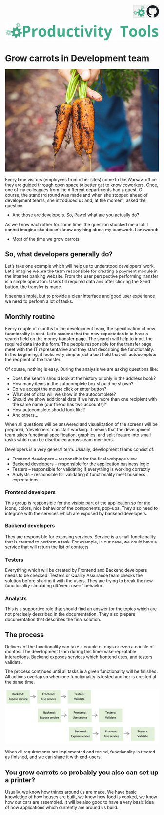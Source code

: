 <!--Category:Article--> 
 <p align="right">
    <a href="http://productivitytools.tech/the-most-expensive-t-shirts-in-the-world/"><img src="Images/Header/ProductivityTools_green_40px_2.png" /><a> 
           <a href="https://github.com/pwujczyk/ProductivityTools.Articles"><img src="Images/Header/Github_border_40px.png" /></a>
</p>
<p align="center">
    <a href="http://productivitytools.tech/">
        <img src="Images/Header/LogoTitle_green_500px.png" />
    </a>
</p>

# Grow carrots in Development team

![](Images/Title.jpg)

Every time visitors (employees from other sites) come to the Warsaw office they are guided through open space to better get to know coworkers.  Once, one of my colleagues from the different departments had a guest. Of course, the standard round was made and when she stopped ahead of development teams, she introduced us and, at the moment, asked the question: 
<!--more-->
- And those are developers. So, Pawel what are you actually do?

As we know each other for some time, the question shocked me a lot. I cannot imagine she doesn’t know anything about my teamwork. I answered:

- Most of the time we grow carrots.

## So, what developers generally do?

Let’s take one example which will help us to understood developers' work. Let’s imagine we are the team responsible for creating a payment module in the internet banking website. From the user perspective performing transfer is a simple operation. Users fill required data and after clicking the Send button, the transfer is made. 

It seems simple, but to provide a clear interface and good user experience we need to perform a lot of tasks. 

## Monthly routine

Every couple of months to the development team, the specification of new functionality is sent. Let’s assume that the new expectation is to have a search field on the money transfer page. The search will help to input the required data into the form. The people responsible for the transfer page, meet with the IT representative and they start describing the functionality. In the beginning, it looks very simple: just a text field that will autocomplete the recipient of the transfer.  

Of course, nothing is easy. During the analysis we are asking questions like:
- Does the search should look at the history or only in the address book?
- How many items in the autocomplete box should be shown?
- Do we accept the mouse click or enter button?
- What set of data will we show in the autocomplete?
- Should we show additional data if we have more than one recipient with the same name (our friend has two accounts)?
- How autocomplete should look like?
- And others…

When all questions will be answered and visualization of the screens will be prepared, 'developers' can start working.  It means that the development team takes functional specification, graphics, and split feature into small tasks which can be distributed across team members. 

Developers is a very general term. Usually, development teams consist of:

- Frontend developers – responsible for the final webpage view
- Backend developers – responsible for the application business logic
- Testers – responsible for validating if everything is working correctly
- Analysts – responsible for validating if functionality meet business expectations

### Frontend developers

This group is responsible for the visible part of the application so for the icons, colors, nice behavior of the components, pop-ups. They also need to integrate with the services which are exposed by backend developers.

### Backend developers

They are responsible for exposing services. Service is a small functionality that is created to perform a task. For example, in our case, we could have a service that will return the list of contacts.  

### Testers 

Everything which will be created by Frontend and Backend developers needs to be checked. Testers or Quality Assurance team checks the solution before sharing it with the users. They are trying to break the new functionality simulating different users’ behavior. 

### Analysts 

This is a supportive role that should find an answer for the topics which are not precisely described in the documentation. They also prepare documentation that describes the final solution. 

## The process 

Delivery of the functionality can take a couple of days or even a couple of months. The development team during this time make repeatable interactions. Backend exposes services which frontend uses, and testers validate. 

The process continues until all tasks in a given functionality will be finished. All actions overlap so when one functionality is tested another is created at the same time.

![Development process](Images/Process.png)         
             
When all requirements are implemented and tested, functionality is treated as finished, and we can share it with end-users.

## You grow carrots so probably you also can set up a printer?

Usually, we know how things around us are made. We have basic knowledge of how houses are built, we know how food is cooked, we know how our cars are assembled. It will be also good to have a very basic idea of how applications which currently are around us build.
